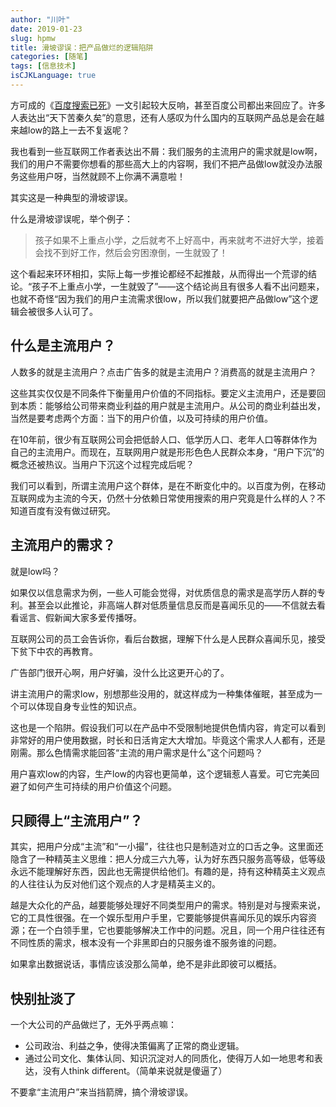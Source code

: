 ```yaml
---
author: "川叶"
date: 2019-01-23
slug: hpmw
title: 滑坡谬误：把产品做烂的逻辑陷阱
categories: [随笔]
tags: [信息技术]
isCJKLanguage: true
---
```


方可成的《[百度搜索已死](https://weibo.com/ttarticle/p/show?id=2309404331600992154916)》一文引起较大反响，甚至百度公司都出来回应了。许多人表达出“天下苦秦久矣”的意思，还有人感叹为什么国内的互联网产品总是会在越来越low的路上一去不复返呢？

我也看到一些互联网工作者表达出不屑：我们服务的主流用户的需求就是low啊，我们的用户不需要你想看的那些高大上的内容啊，我们不把产品做low就没办法服务这些用户呀，当然就顾不上你满不满意啦！

其实这是一种典型的滑坡谬误。

什么是滑坡谬误呢，举个例子：

> 孩子如果不上重点小学，之后就考不上好高中，再来就考不进好大学，接着会找不到好工作，然后会穷困潦倒，一生就毁了！

这个看起来环环相扣，实际上每一步推论都经不起推敲，从而得出一个荒谬的结论。“孩子不上重点小学，一生就毁了”——这个结论尚且有很多人看不出问题来，也就不奇怪“因为我们的用户主流需求很low，所以我们就要把产品做low”这个逻辑会被很多人认可了。

## 什么是主流用户？

人数多的就是主流用户？点击广告多的就是主流用户？消费高的就是主流用户？

这些其实仅仅是不同条件下衡量用户价值的不同指标。要定义主流用户，还是要回到本质：能够给公司带来商业利益的用户就是主流用户。从公司的商业利益出发，当然是要考虑两个方面：当下的用户价值，以及可持续的用户价值。

在10年前，很少有互联网公司会把低龄人口、低学历人口、老年人口等群体作为自己的主流用户。而现在，互联网用户就是形形色色人民群众本身，“用户下沉”的概念还被热议。当用户下沉这个过程完成后呢？

我们可以看到，所谓主流用户这个群体，是在不断变化中的。以百度为例，在移动互联网成为主流的今天，仍然十分依赖日常使用搜索的用户究竟是什么样的人？不知道百度有没有做过研究。

## 主流用户的需求？

就是low吗？

如果仅以信息需求为例，一些人可能会觉得，对优质信息的需求是高学历人群的专利。甚至会以此推论，非高端人群对低质量信息反而是喜闻乐见的——不信就去看看谣言、假新闻大家多爱传播呀。

互联网公司的员工会告诉你，看后台数据，理解下什么是人民群众喜闻乐见，接受下贫下中农的再教育。

广告部门很开心啊，用户好骗，没什么比这更开心的了。

讲主流用户的需求low，别想那些没用的，就这样成为一种集体催眠，甚至成为一个可以体现自身专业性的知识点。

这也是一个陷阱。假设我们可以在产品中不受限制地提供色情内容，肯定可以看到非常好的用户使用数据，时长和日活肯定大大增加。毕竟这个需求人人都有，还是刚需。那么色情需求能回答“主流的用户需求是什么”这个问题吗？

用户喜欢low的内容，生产low的内容也更简单，这个逻辑惹人喜爱。可它完美回避了如何产生可持续的用户价值这个问题。

## 只顾得上“主流用户”？

其实，把用户分成“主流”和“一小撮”，往往也只是制造对立的口舌之争。这里面还隐含了一种精英主义思维：把人分成三六九等，认为好东西只服务高等级，低等级永远不能理解好东西，因此也无需提供给他们。有趣的是，持有这种精英主义观点的人往往认为反对他们这个观点的人才是精英主义的。

越是大众化的产品，越要能够处理好不同类型用户的需求。特别是对与搜索来说，它的工具性很强。在一个娱乐型用户手里，它要能够提供喜闻乐见的娱乐内容资源；在一个白领手里，它也要能够解决工作中的问题。况且，同一个用户往往还有不同性质的需求，根本没有一个非黑即白的只服务谁不服务谁的问题。

如果拿出数据说话，事情应该没那么简单，绝不是非此即彼可以概括。

## 快别扯淡了

一个大公司的产品做烂了，无外乎两点嘛：

* 公司政治、利益之争，使得决策偏离了正常的商业逻辑。
* 通过公司文化、集体认同、知识沉淀对人的同质化，使得万人如一地思考和表达，没有人think different。（简单来说就是傻逼了）

不要拿“主流用户”来当挡箭牌，搞个滑坡谬误。
